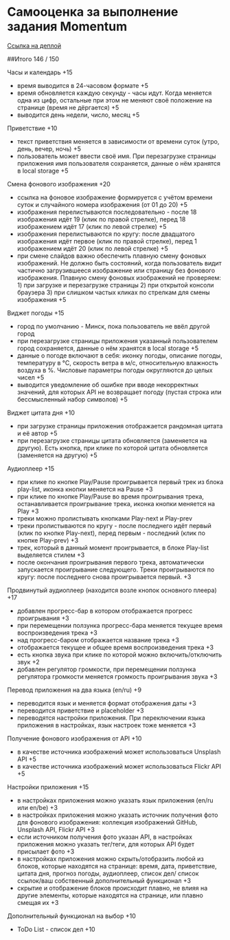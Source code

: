 # Самооценка за выполнение задания Momentum 
[Ссылка на деплой](https://pedantic-pasteur-191ff5.netlify.app/)


##Итого  146 / 150

Часы и календарь +15
 - время выводится в 24-часовом формате +5
 - время обновляется каждую секунду - часы идут. Когда меняется одна из цифр, остальные при этом не меняют своё положение на странице (время не дёргается) +5
 - выводится день недели, число, месяц +5
 
Приветствие +10
 - текст приветствия меняется в зависимости от времени суток (утро, день, вечер, ночь) +5
 - пользователь может ввести своё имя. При перезагрузке страницы приложения имя пользователя сохраняется, данные о нём хранятся в local storage +5

Смена фонового изображения +20
 - ссылка на фоновое изображение формируется с учётом времени суток и случайного номера изображения (от 01 до 20) +5
 - изображения перелистываются последовательно - после 18 изображения идёт 19 (клик по правой стрелке), перед 18 изображением идёт 17 (клик по левой стрелке) +5
 - изображения перелистываются по кругу: после двадцатого изображения идёт первое (клик по правой стрелке), перед 1 изображением идёт 20 (клик по левой стрелке) +5
 - при смене слайдов важно обеспечить плавную смену фоновых изображений. Не должно быть состояний, когда пользователь видит частично загрузившееся изображение или страницу без фонового изображения. Плавную смену фоновых изображений не проверяем: 1) при загрузке и перезагрузке страницы 2) при открытой консоли браузера 3) при слишком частых кликах по стрелкам для смены изображения +5
 
Виджет погоды +15
 - город по умолчанию - Минск, пока пользователь не ввёл другой город
 - при перезагрузке страницы приложения указанный пользователем город сохраняется, данные о нём хранятся в local storage +5
 - данные о погоде включают в себя: иконку погоды, описание погоды, температуру в °C, скорость ветра в м/с, относительную влажность воздуха в %. Числовые параметры погоды округляются до целых чисел +5
 - выводится уведомление об ошибке при вводе некорректных значений, для которых API не возвращает погоду (пустая строка или бессмысленный набор символов) +5

Виджет цитата дня +10
 - при загрузке страницы приложения отображается рандомная цитата и её автор +5
 - при перезагрузке страницы цитата обновляется (заменяется на другую). Есть кнопка, при клике по которой цитата обновляется (заменяется на другую) +5

Аудиоплеер +15
 - при клике по кнопке Play/Pause проигрывается первый трек из блока play-list, иконка кнопки меняется на Pause +3
 - при клике по кнопке Play/Pause во время проигрывания трека, останавливается проигрывание трека, иконка кнопки меняется на Play +3
 - треки можно пролистывать кнопками Play-next и Play-prev
 - треки пролистываются по кругу - после последнего идёт первый (клик по кнопке Play-next), перед первым - последний (клик по кнопке Play-prev) +3
 - трек, который в данный момент проигрывается, в блоке Play-list выделяется стилем +3
 - после окончания проигрывания первого трека, автоматически запускается проигрывание следующего. Треки проигрываются по кругу: после последнего снова проигрывается первый. +3

Продвинутый аудиоплеер (находится возле кнопок основного плеера) +17
 - добавлен прогресс-бар в котором отображается прогресс проигрывания +3
 - при перемещении ползунка прогресс-бара меняется текущее время воспроизведения трека +3
 - над прогресс-баром отображается название трека +3
 - отображается текущее и общее время воспроизведения трека +3
 - есть кнопка звука при клике по которой можно включить/отключить звук +2
 - добавлен регулятор громкости, при перемещении ползунка регулятора громкости меняется громкость проигрывания звука +3

Перевод приложения на два языка (en/ru) +9
 - переводится язык и меняется формат отображения даты +3
 - переводится приветствие и placeholder +3
 - переводятся настройки приложения. При переключении языка приложения в настройках, язык настроек тоже меняется +3

Получение фонового изображения от API +10 
 - в качестве источника изображений может использоваться Unsplash API +5
 - в качестве источника изображений может использоваться Flickr API +5
 
Настройки приложения +15
 - в настройках приложения можно указать язык приложения (en/ru или en/be) +3
 - в настройках приложения можно указать источник получения фото для фонового изображения: коллекция изображений GitHub, Unsplash API, Flickr API +3
 - если источником получения фото указан API, в настройках приложения можно указать тег/теги, для которых API будет присылает фото +3
 - в настройках приложения можно скрыть/отобразить любой из блоков, которые находятся на странице: время, дата, приветствие, цитата дня, прогноз погоды, аудиоплеер, список дел/  список ссылок/ваш собственный дополнительный функционал +3
 - скрытие и отображение блоков происходит плавно, не влияя на другие элементы, которые находятся на странице, или плавно смещая их +3

Дополнительный функционал на выбор +10
 - ToDo List - список дел +10
